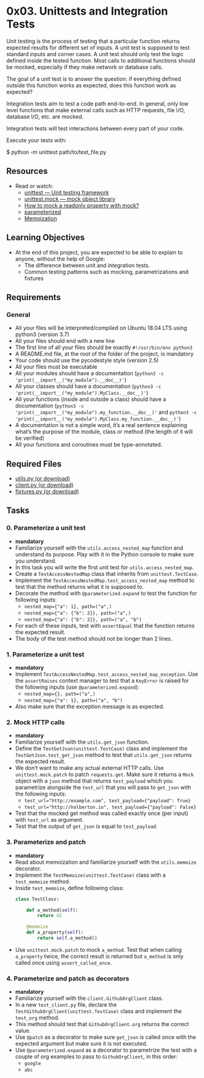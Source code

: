 # 0x03. Unittests and Integration Tests

Unit testing is the process of testing that a particular function returns expected results for different set of inputs. A unit test is supposed to test standard inputs and corner cases. A unit test should only test the logic defined inside the tested function. Most calls to additional functions should be mocked, especially if they make network or database calls.

The goal of a unit test is to answer the question: if everything defined outside this function works as expected, does this function work as expected?

Integration tests aim to test a code path end-to-end. In general, only low level functions that make external calls such as HTTP requests, file I/O, database I/O, etc. are mocked.

Integration tests will test interactions between every part of your code.

Execute your tests with:

$ python -m unittest path/to/test_file.py


## Resources
- Read or watch:
    - [unittest — Unit testing framework](https://docs.python.org/3/library/unittest.html)
    - [unittest.mock — mock object library](https://docs.python.org/3/library/unittest.mock.html)
    - [How to mock a readonly property with mock?](https://stackoverflow.com/questions/383738/using-properties-on-python-mock-objects)
    - [parameterized](https://pypi.org/project/parameterized/)
    - [Memoization](https://en.wikipedia.org/wiki/Memoization)

## Learning Objectives
- At the end of this project, you are expected to be able to explain to anyone, without the help of Google:
    - The difference between unit and integration tests.
    - Common testing patterns such as mocking, parametrizations and fixtures

## Requirements
### General
- All your files will be interpreted/compiled on Ubuntu 18.04 LTS using python3 (version 3.7)
- All your files should end with a new line
- The first line of all your files should be exactly `#!/usr/bin/env python3`
- A README.md file, at the root of the folder of the project, is mandatory
- Your code should use the pycodestyle style (version 2.5)
- All your files must be executable
- All your modules should have a documentation (`python3 -c 'print(__import__("my_module").__doc__)'`)
- All your classes should have a documentation (`python3 -c 'print(__import__("my_module").MyClass.__doc__)'`)
- All your functions (inside and outside a class) should have a documentation (`python3 -c 'print(__import__("my_module").my_function.__doc__)'` and `python3 -c 'print(__import__("my_module").MyClass.my_function.__doc__)'`)
- A documentation is not a simple word, it’s a real sentence explaining what’s the purpose of the module, class or method (the length of it will be verified)
- All your functions and coroutines must be type-annotated.

## Required Files
- [utils.py (or download)](utils.py)
- [client.py (or download)](client.py)
- [fixtures.py (or download)](fixtures.py)


## Tasks
### 0. Parameterize a unit test
- **mandatory**
- Familiarize yourself with the `utils.access_nested_map` function and understand its purpose. Play with it in the Python console to make sure you understand.
- In this task you will write the first unit test for `utils.access_nested_map`.
- Create a `TestAccessNestedMap` class that inherits from `unittest.TestCase`.
- Implement the `TestAccessNestedMap.test_access_nested_map` method to test that the method returns what it is supposed to.
- Decorate the method with `@parameterized.expand` to test the function for following inputs:
    - `nested_map={"a": 1}, path=("a",)`
    - `nested_map={"a": {"b": 2}}, path=("a",)`
    - `nested_map={"a": {"b": 2}}, path=("a", "b")`
- For each of these inputs, test with `assertEqual` that the function returns the expected result.
- The body of the test method should not be longer than 2 lines.

### 1. Parameterize a unit test
- **mandatory**
- Implement `TestAccessNestedMap.test_access_nested_map_exception`. Use the `assertRaises` context manager to test that a `KeyError` is raised for the following inputs (use `@parameterized.expand`):
    - `nested_map={}, path=("a",)`
    - `nested_map={"a": 1}, path=("a", "b")`
- Also make sure that the exception message is as expected.

### 2. Mock HTTP calls
- **mandatory**
- Familiarize yourself with the `utils.get_json` function.
- Define the `TestGetJson(unittest.TestCase)` class and implement the `TestGetJson.test_get_json` method to test that `utils.get_json` returns the expected result.
- We don’t want to make any actual external HTTP calls. Use `unittest.mock.patch` to patch `requests.get`. Make sure it returns a `Mock` object with a `json` method that returns `test_payload` which you parametrize alongside the `test_url` that you will pass to `get_json` with the following inputs:
    - `test_url="http://example.com", test_payload={"payload": True}`
    - `test_url="http://holberton.io", test_payload={"payload": False}`
- Test that the mocked get method was called exactly once (per input) with `test_url` as argument.
- Test that the output of `get_json` is equal to `test_payload`.

### 3. Parameterize and patch
- **mandatory**
- Read about memoization and familiarize yourself with the `utils.memoize` decorator.
- Implement the `TestMemoize(unittest.TestCase)` class with a `test_memoize` method.
- Inside `test_memoize`, define following class:
    ```python
    class TestClass:

        def a_method(self):
            return 42

        @memoize
        def a_property(self):
            return self.a_method()
    ```
- Use `unittest.mock.patch` to mock `a_method`. Test that when calling `a_property` twice, the correct result is returned but `a_method` is only called once using `assert_called_once`.

### 4. Parameterize and patch as decorators
- **mandatory**
- Familiarize yourself with the `client.GithubOrgClient` class.
- In a new `test_client.py` file, declare the `TestGithubOrgClient(unittest.TestCase)` class and implement the `test_org` method.
- This method should test that `GithubOrgClient.org` returns the correct value.
- Use `@patch` as a decorator to make sure `get_json` is called once with the expected argument but make sure it is not executed.
- Use `@parameterized.expand` as a decorator to parametrize the test with a couple of org examples to pass to `GithubOrgClient`, in this order:
    - `google`
    - `abc`
